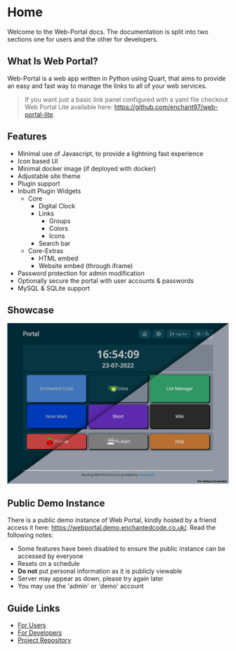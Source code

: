 # Home
Welcome to the Web-Portal docs. The documentation is split into two sections one for users and the other for developers.

## What Is Web Portal?
Web-Portal is a web app written in Python using Quart, that aims to provide an easy and fast way to manage the links to all of your web services.

> If you want just a basic link panel configured with a yaml file checkout Web Portal Lite available here: <https://github.com/enchant97/web-portal-lite>.

## Features
- Minimal use of Javascript, to provide a lightning fast experience
- Icon based UI
- Minimal docker image (if deployed with docker)
- Adjustable site theme
- Plugin support
- Inbuilt Plugin Widgets
    - Core
        - Digital Clock
        - Links
            - Groups
            - Colors
            - Icons
        - Search bar
    - Core-Extras
        - HTML embed
        - Website embed (through iframe)
- Password protection for admin modification
- Optionally secure the portal with user accounts & passwords
- MySQL & SQLite support

## Showcase
[![web-portal showcase image, showing dark and light themes](assets/portal-view.png)](assets/portal-view.png)

## Public Demo Instance
There is a public demo instance of Web Portal, kindly hosted by a friend access it here: <https://webportal.demo.enchantedcode.co.uk/>. Read the following notes:

- Some features have been disabled to ensure the public instance can be accessed by everyone
- Resets on a schedule
- **Do not** put personal information as it is publicly viewable
- Server may appear as down, please try again later
- You may use the 'admin' or 'demo' account

## Guide Links
- [For Users](users/index.md)
- [For Developers](developers/index.md)
- [Project Repository](https://github.com/enchant97/web-portal)
